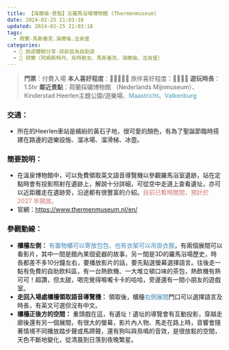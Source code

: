 ```yaml
---
title: 【海爾倫-景點】古羅馬浴場博物館 (Thermenmuseum)
date: 2024-02-25 21:03:18
updated: 2024-02-25 21:03:18
tags:
  - 荷蘭-馬斯垂克.海爾倫.法肯堡
categories: 
  - 🌴 旅遊體驗分享-目前皆為自助遊
  - 🥥 荷蘭（阿姆斯特丹、烏特勒支、馬斯垂克、海爾倫、法肯堡）
---
```

>**門票**：付費入場
>**本人喜好程度**：🌝🌝🌝🌝🌛 旅伴喜好程度：🌝🌝🌝🌝
>**遊玩時長**：1.5hr
>**鄰近景點**：荷蘭採礦博物館
（Nederlands Mijnmuseum）、Kinderstad Heerlen主題公園/遊樂場、<font color=#4599B6>Maastricht</font>、<font color=#4599B6>Valkenburg</font>

<!-- more -->

### 交通： 
+ 所在的Heerlen車站是繽紛的黃石子地，很可愛的顏色，有為了聖誕節臨時搭建在路邊的遊樂設施、溜冰場、溜滑梯、冰壺。
### 簡要說明：
+ 在溫泉博物館中，可以免費領取英文語音導覽機以參觀羅馬浴室遺跡，站在定點時會有投影照射在遺跡上，解說十分詳細，可從空中走道上查看遺址，亦可以近距離走在遺跡旁，沿途都有很豐富的介紹。<font color=#D1756F>目前已暫時關閉，預計於 2027 年開放。</font>
+ 官網：https://www.thermenmuseum.nl/en/
### 參觀動線：
+ **櫃檯左側：**
<font color=#4287B5>有置物櫃可以寄放包包、也有衣架可以吊掛衣服</font>，有兩個展間可以看影片，其中一間是館內某個瓷器的故事，另一間是3D的羅馬浴場歷史，時長都差不多10分鐘左右，要播放影片的話，要先點選螢幕選擇語言。往後走一點有免費的自助飲料區，有一台熱飲機、一大堆立頓口味的茶包，熱飲機有熱可可！超讚，但太甜，喝完覺得喉嚨卡卡的哈哈，旁邊還有一間小朋友的遊戲室。
+ **走回入場處櫃檯領取語音導覽機：**
領取後，櫃檯<font color=#4287B5>右側展間</font>門口可以選擇語言及時長，有英文可選但沒有中文。
+ **櫃檯正後方的空間：**
重頭戲在這，有遺址！遺址的導覽會有互動投影，穿越走廊後還有另一個展間，有很大的螢幕，影片內人物、馬走在路上時，音響會隨著情境不同播放踏步聲或馬蹄聲，還有狗叫與鳥鳴的音效，是很放鬆的空間，天色不斷地變化，從清晨到日落到夜晚繁星。

